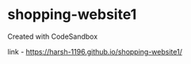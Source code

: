 # shopping-website1
Created with CodeSandbox

link - https://harsh-1196.github.io/shopping-website1/

